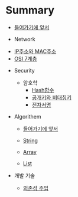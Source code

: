 # Summary

* [들어가기에 앞서](README.md)

- Network

* [IP주소와 MAC주소](./Network/IP&MAC.md)
* [OSI 7계층](./Network/OSI7계층.md)

- Security

    - 암호학
        * [Hash함수](./Security/Hash.md)
        * [공개키와 비대칭키](./Security/publicKey_privateKey.md)
        * [전자서명](./Security/eledronic_signature.md)



- Algorithem

    * [들어가기에 앞서](./Language/Python/Algorithem/README.md)

    * [String](./Language/Python/Algorithem/String/README.md) 
    * [Array](./Language/Python/Algorithem/Array/README.md)
    * [List](./Language/Python/ALgorithem/List/README.md)

- 개발 기술

    * [의존성 주입](./Dev_Tech/DI.md)
